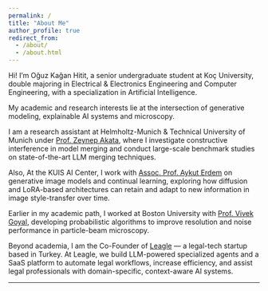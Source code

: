 ```yaml
---
permalink: /
title: "About Me"
author_profile: true
redirect_from: 
  - /about/
  - /about.html
---
```


Hi! I’m Oğuz Kağan Hitit, a senior undergraduate student at Koç University, double majoring in Electrical & Electronics Engineering and Computer Engineering, with a specialization in Artificial Intelligence.

My academic and research interests lie at the intersection of generative modeling, explainable AI systems and microscopy. 

I am a research assistant at Helmholtz-Munich & Technical University of Munich under [Prof. Zeynep Akata](https://www.eml-munich.de/people/zeynep-akata), where I investigate constructive interference in model merging and conduct large-scale benchmark studies on state-of-the-art LLM merging techniques. 

Also, At the KUIS AI Center, I work with [Assoc. Prof. Aykut Erdem](https://aykuterdem.github.io/) on generative image models and continual learning, exploring how diffusion and LoRA-based architectures can retain and adapt to new information in image style-transfer over time. 

Earlier in my academic path, I worked at Boston University with [Prof. Vivek Goyal](https://www.vivekgoyal.org/), developing probabilistic algorithms to improve resolution and noise performance in particle-beam microscopy. 

Beyond academia, I am the Co-Founder of [Leagle](https://leagleapp.com/en) — a legal-tech startup based in Turkey. At Leagle, we build LLM-powered specialized agents and a SaaS platform to automate legal workflows, increase efficiency, and assist legal professionals with domain-specific, context-aware AI systems.

---